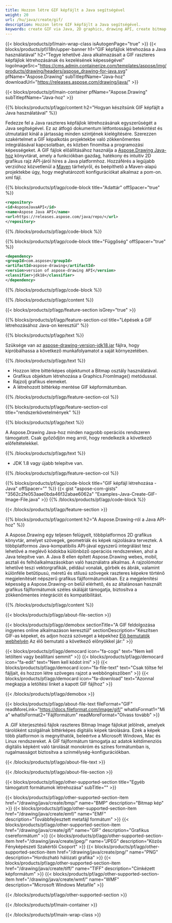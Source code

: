 ```yaml
---
title: Hozzon létre GIF képfájlt a Java segítségével
weight: 20
url: /hu/java/create/gif/
description: Hozzon létre GIF képfájlt a Java segítségével.
keywords: create GIF via Java, 2D graphics, drawing API, create bitmap in Java, Drawing Java-hoz, save bitmap, save GIF image, cross-platform 2D graphic library, Bitmap class, vector graphics drawing, draw text, rendering raster images, GIF image file
---
```


{{< blocks/products/pf/main-wrap-class isAutogenPage="true" >}}
{{< blocks/products/pf/i18n/upper-banner h1="GIF képfájlok létrehozása a Java használatával" h2="Tegye lehetővé Java alkalmazásait a GIF raszteres képfájlok létrehozásának és kezelésének képességével" logoImageSrc="https://cms.admin.containerize.com/templates/aspose/img/products/drawing/headers/aspose_drawing-for-java.svg" pfName="Aspose.Drawing" subTitlepfName="Java-hoz" downloadUrl="https://releases.aspose.com/drawing/java/" >}}

{{< blocks/products/pf/main-container pfName="Aspose.Drawing" subTitlepfName="Java-hoz" >}}


{{% blocks/products/pf/agp/content h2="Hogyan készítsünk GIF képfájlt a Java használatával" %}}

Fedezze fel a Java raszteres képfájlok létrehozásának egyszerűségét a Java segítségével. Ez az átfogó dokumentum létfontosságú betekintést és útmutatást kínál a jártasság minden szintjének kielégítésére. Szerezzen szakértelmet a GIF képalkotás projektekbe való zökkenőmentes integrálásával kapcsolatban, és közben finomítsa a programozási képességeket. A GIF fájlok előállításához használja a [Aspose.Drawing Java-hoz](https://products.aspose.com/drawing/java) könyvtárat, amely a funkciókban gazdag, hatékony és intuitív 2D grafikus rajz API-járól híres a Java platformhoz. Hozzáférés a legújabb verzióhoz közvetlenül a [Maven](https://releases.aspose.com/java/repo/com/aspose/aspose-drawing/) tárhelyről, és beépíthető a Maven-alapú projektekbe úgy, hogy meghatározott konfigurációkat alkalmaz a pom-on. xml fájl.

{{% blocks/products/pf/agp/code-block title="Adattár" offSpacer="true" %}}

```xml
<repository>
<id>AsposeJavaAPI</id>
<name>Aspose Java API</name>
<url>https://releases.aspose.com/java/repo/</url>
</repository>
```

{{% /blocks/products/pf/agp/code-block %}}

{{% blocks/products/pf/agp/code-block title="Függőség" offSpacer="true" %}}

```xml
<dependency>
<groupId>com.aspose</groupId>
<artifactId>aspose-drawing</artifactId>
<version>version of aspose-drawing API</version>
<classifier>jdk18</classifier>
</dependency>
```

{{% /blocks/products/pf/agp/code-block %}}

{{% /blocks/products/pf/agp/content %}}


{{< blocks/products/pf/agp/feature-section isGrey="true" >}}

{{% blocks/products/pf/agp/feature-section-col title="Lépések a GIF létrehozásához Java-on keresztül" %}}

{{% blocks/products/pf/agp/text %}}

Szüksége van az [aspose-drawing-version-jdk18.jar](https://releases.aspose.com/drawing/java/) fájlra, hogy kipróbálhassa a következő munkafolyamatot a saját környezetében.

{{% /blocks/products/pf/agp/text %}}

+ Hozzon létre bittérképes objektumot a Bitmap osztály használatával.
+ Grafikus objektum létrehozása a Graphics.FromImage() metódussal.
+ Rajzolj grafikus elemeket.
+ A létrehozott bittérkép mentése GIF képformátumban.

{{% /blocks/products/pf/agp/feature-section-col %}}

{{% blocks/products/pf/agp/feature-section-col title="rendszerkövetelmények" %}}

{{% blocks/products/pf/agp/text %}}

A Aspose.Drawing Java-hoz minden nagyobb operációs rendszeren támogatott. Csak győződjön meg arról, hogy rendelkezik a következő előfeltételekkel.

{{% /blocks/products/pf/agp/text %}}

- JDK 1.8 vagy újabb telepítve van.

{{% /blocks/products/pf/agp/feature-section-col %}}

{{% blocks/products/pf/agp/code-block title="GIF képfájl létrehozása - Java" offSpacer="" %}}
{{< gist "aspose-com-gists" "3562c2fe053aae0bda46f32abae6062a" "Examples-Java-Create-GIF-Image-File.java" >}}
{{% /blocks/products/pf/agp/code-block %}}

{{< /blocks/products/pf/agp/feature-section >}}


<!-- aboutfile Starts -->

{{% blocks/products/pf/agp/content h2="A Aspose.Drawing-ról a Java API-hoz" %}}

A Aspose.Drawing egy teljesen felügyelt, többplatformos 2D grafikus könyvtár, amelyet szövegek, geometriák és képek rajzolására terveztek. A többplatformos Java-kompatibilis API-jával egyszerű integrálást tesz lehetővé a meglévő kódokba különböző operációs rendszereken, ahol a Java telepítve van. A Java 8 ellen épített Aspose.Drawing webes, mobil, asztali és felhőalkalmazásokban való használatra alkalmas. A rajzolómotor lehetővé teszi vektorgrafikák, például vonalak, görbék és ábrák, valamint különféle betűtípusú, méretű és stílusú szövegek raszteres képekre történő megjelenítését népszerű grafikus fájlformátumokban. Ez a megjelenítési képesség a Aspose.Drawing-on belül elérhető, és az általánosan használt grafikus fájlformátumok széles skáláját támogatja, biztosítva a zökkenőmentes integrációt és kompatibilitást.

{{% /blocks/products/pf/agp/content %}}


{{< blocks/products/pf/agp/about-file-section >}}

{{< blocks/products/pf/agp/demobox sectionTitle="A GIF feldolgozása ingyenes online alkalmazáson keresztül" sectionDescription="Készítsen GIF-as képeket, és adjon hozzá szöveget a képekhez [Élő bemutatók webhelyén](https://products.aspose.app/drawing) Az élő bemutató a következő előnyökkel jár:" >}}

{{< blocks/products/pf/agp/democard icon="fa-cogs" text="Nem kell letölteni vagy beállítani semmit" >}}
{{< blocks/products/pf/agp/democard icon="fa-edit" text="Nem kell kódot írni" >}}
{{< blocks/products/pf/agp/democard icon="fa-file-text" text="Csak töltse fel fájljait, és hozzon létre szöveges rajzot a webböngészőben" >}}
{{< blocks/products/pf/agp/democard icon="fa-download" text="Azonnal megkapja a letöltési linket a kapott GIF fájlhoz" >}}

{{< /blocks/products/pf/agp/demobox >}}

{{< blocks/products/pf/agp/about-file-text fileFormat="GIF" readMoreLink="https://docs.fileformat.com/image/gif/" whatIsFormat1="Mi a" whatIsFormat2="Fájlformátum" readMoreFormat="Olvass tovább" >}}

A .GIF kiterjesztésű fájlok raszteres Bitmap Image fájlokat jelölnek, amelyek tárolóként szolgálnak bittérképes digitális képek tárolására. Ezek a képek több platformon is megnyithatók, beleértve a Microsoft Windows, Mac és Linux rendszereket. A GIF fájlformátum támogatja az adatok kétdimenziós digitális képként való tárolását monokróm és színes formátumban is, rugalmasságot biztosítva a színmélység-konfigurációkban.

{{< /blocks/products/pf/agp/about-file-text >}}

{{< /blocks/products/pf/agp/about-file-section >}}

<!-- aboutfile Ends -->


{{< blocks/products/pf/agp/other-supported-section title="Egyéb támogatott formátumok létrehozása" subTitle="" >}}

{{< blocks/products/pf/agp/other-supported-section-item href="/drawing/java/create/bmp/" name="BMP" description="Bitmap kép" >}}
{{< blocks/products/pf/agp/other-supported-section-item href="/drawing/java/create/emf/" name="EMF" description="Továbbfejlesztett metafájl formátum" >}}
{{< blocks/products/pf/agp/other-supported-section-item href="/drawing/java/create/gif/" name="GIF" description="Grafikus csereformátum" >}}
{{< blocks/products/pf/agp/other-supported-section-item href="/drawing/java/create/jpeg/" name="JPEG" description="Közös Fényképészeti Szakértői Csoport" >}}
{{< blocks/products/pf/agp/other-supported-section-item href="/drawing/java/create/png/" name="PNG" description="Hordozható hálózati grafika" >}}
{{< blocks/products/pf/agp/other-supported-section-item href="/drawing/java/create/tiff/" name="TIFF" description="Címkézett képformátum" >}}
{{< blocks/products/pf/agp/other-supported-section-item href="/drawing/java/create/wmf/" name="WMF" description="Microsoft Windows Metafile" >}}


{{< /blocks/products/pf/agp/other-supported-section >}}

{{< /blocks/products/pf/main-container >}}

{{< /blocks/products/pf/main-wrap-class >}}
